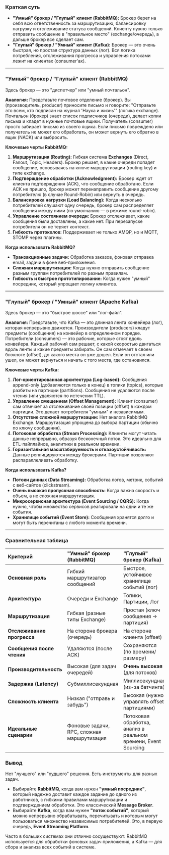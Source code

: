 ### Краткая суть

*   **"Умный" брокер / "Глупый" клиент (RabbitMQ):** Брокер берет на себя всю ответственность за маршрутизацию, балансировку нагрузку и отслеживание статуса сообщений. Клиенту нужно только отправить сообщение в "правильное место" (exchange/очередь), а дальше брокер все сделает сам.
*   **"Глупый" брокер / "Умный" клиент (Kafka):** Брокер — это очень быстрая, но простая структура данных (лог). Вся логика потребления, отслеживания прогресса и управления потоками лежит на клиентах (consumer'ах).

---

### "Умный" брокер / "Глупый" клиент (RabbitMQ)

Здесь брокер — это "диспетчер" или "умный почтальон".

**Аналогия:** Представьте почтовое отделение (брокер). Вы (производитель, producer) приносите письмо и говорите: "Отправьте это всем, кто подписан на журнал 'Наука и жизнь'" (логика exchange). Почтальон (брокер) знает список подписчиков (очереди), делает копии письма и кладет в нужные почтовые ящики. Получатель (consumer) просто забирает письмо из своего ящика. Если письмо повреждено или получатель не может его обработать, он может вернуть его обратно в ящик (NACK) или выбросить.

**Ключевые черты RabbitMQ:**

1.  **Маршрутизация (Routing):** Гибкая система **Exchanges** (Direct, Fanout, Topic, Headers). Брокер решает, в какие очереди попадет сообщение, основываясь на ключе маршрутизации (routing key) и типе exchange.
2.  **Подтверждение обработки (Acknowledgment):** Брокер ждет от клиента подтверждения (ACK), что сообщение обработано. Если ACK не пришло, брокер может перенаправить сообщение другому потребителю (в случае Round-Robin) или вернуть в очередь.
3.  **Балансировка нагрузки (Load Balancing):** Когда несколько потребителей слушают одну очередь, брокер сам распределяет сообщения между ними (по умолчанию — в режиме round-robin).
4.  **Управление состоянием очереди:** Брокер отслеживает, какие сообщения были доставлены, а какие нет. При перезапуске потребителя он не теряет контекст.
5.  **Гибкость протоколов:** Поддерживает не только AMQP, но и MQTT, STOMP через плагины.

**Когда использовать RabbitMQ?**
*   **Транзакционные задачи:** Обработка заказов, фоновая отправка email, задачи в фоне веб-приложения.
*   **Сложная маршрутизация:** Когда нужно отправить сообщение разным группам потребителей по разным правилам.
*   **Гибкость и быстрое прототипирование:** Когда нужен "умный" посредник, который упрощает логику клиентов.

---

### "Глупый" брокер / "Умный" клиент (Apache Kafka)

Здесь брокер — это "быстрое шоссе" или "лог-файл".

**Аналогия:** Представьте, что Kafka — это длинная лента конвейера (лог), которая непрерывно движется. Производители (producers) кладут предметы (сообщения) на конвейер в определенном порядке. Потребители (consumers) — это рабочие, которые стоят вдоль конвейера. Каждый рабочий сам решает, с какой скоростью двигаться вдоль ленты и какие предметы забирать. Он сам отмечает в своем блокноте (offset), до какого места он уже дошел. Если он отстал или ушел, он может вернуться и начать с того места, где остановился.

**Ключевые черты Kafka:**

1.  **Лог-ориентированная архитектура (Log-based):** Сообщения append-only (добавляются только в конец) в топики (topics), которые разбиты на партиции (partitions). Сообщения не удаляются после чтения (или удаляются по истечении TTL).
2.  **Управление смещением (Offset Management):** Клиент (consumer) сам отвечает за отслеживание своей позиции (offset) в каждом партиции. Это делает потребителя "умным" и независимым.
3.  **Отсутствие сложной маршрутизации:** Нет аналога RabbitMQ Exchange. Маршрутизация упрощена до выбора партиции (обычно по ключу сообщения).
4.  **Потоковая обработка (Stream Processing):** Клиенты могут читать данные непрерывно, образуя бесконечный поток. Это идеально для ETL-пайплайнов, аналитики в реальном времени.
5.  **Горизонтальная масштабируемость и отказоустойчивость:** Данные реплицируются между брокерами. Партиции позволяют распараллеливать обработку.

**Когда использовать Kafka?**
*   **Потоки данных (Data Streaming):** Обработка логов, метрик, событий с веб-сайтов (clickstream).
*   **Очень высокая пропускная способность:** Когда важна скорость и объем, а не сложная маршрутизация.
*   **Микросервисная архитектура (Event Sourcing / CQRS):** Когда нужно, чтобы множество сервисов реагировали на одни и те же события.
*   **Хранилище событий (Event Store):** Сообщения хранятся долго и могут быть перечитаны с любого момента времени.

---

### Сравнительная таблица

| Критерий | "Умный" брокер (RabbitMQ) | "Глупый" брокер (Kafka) |
| :--- | :--- | :--- |
| **Основная роль** | Гибкий маршрутизатор сообщений | Быстрое, устойчивое хранилище событий (лог) |
| **Архитектура** | Очереди и Exchange | Топики, Партиции, Лог |
| **Маршрутизация** | Гибкая (разные типы Exchange) | Простая (ключ сообщения -> партиция) |
| **Отслеживание прогресса** | На стороне брокера (очередь) | На стороне клиента (offset) |
| **Сообщения после чтения** | Удаляются (после ACK) | Сохраняются (по времени/размеру) |
| **Производительность** | Высокая (для задач очередей) | **Очень высокая** (для потоков) |
| **Задержка (Latency)** | Субмиллисекундная | Миллисекундная (из-за батчинга) |
| **Сложность клиента** | Низкая ("отправь и забудь") | Высокая (нужно управлять offset, партициями) |
| **Идеальные сценарии** | Фоновые задачи, RPC, сложная маршрутизация | Потоковая обработка, анализ в реальном времени, Event Sourcing |

### Вывод

Нет "лучшего" или "худшего" решения. Есть инструменты для разных задач.

*   Выбирайте **RabbitMQ**, когда вам нужен **"умный посредник"**, который надежно доставит каждое задание до одного из работников, с гибкими правилами маршрутизации и подтверждением обработки. Это классический **Message Broker**.
*   Выбирайте **Kafka**, когда вам нужен **"поток событий"**, который можно непрерывно обрабатывать, перечитывать и которым могут пользоваться множество независимых потребителей. Это, в первую очередь, **Event Streaming Platform**.

Часто в больших системах они отлично сосуществуют: RabbitMQ используется для обработки фоновых задач приложения, а Kafka — для сбора и анализа всех событий в системе.
